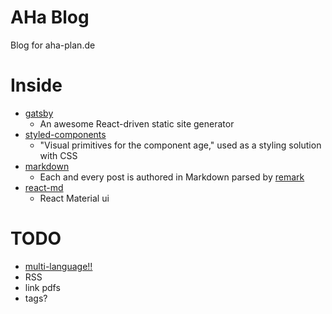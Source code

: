 # AHa Blog

Blog for aha-plan.de


# Inside
- [gatsby][gatsby]
  - An awesome React-driven static site generator
- [styled-components][styled-components]
  - "Visual primitives for the component age," used as a styling solution with CSS
- [markdown][markdown]
  - Each and every post is authored in Markdown parsed by [remark][remark]
- [react-md][react-md]
  - React Material ui

[gatsby]: https://github.com/gatsbyjs/gatsby
[styled-components]: https://github.com/styled-components/styled-components
[markdown]: https://en.wikipedia.org/wiki/Markdown
[remark]: http://remark.js.org/
[react-md]: react-md.mlaursen.com


# TODO
* [multi-language!!](https://www.gatsbyjs.org/blog/2017-10-17-building-i18n-with-gatsby/)
* RSS 
* link pdfs
* tags?
